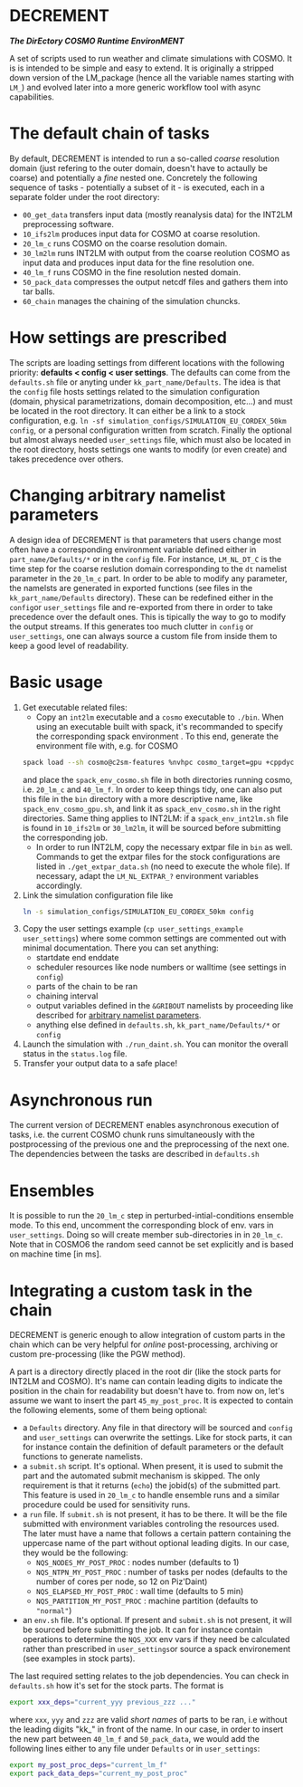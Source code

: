 DECREMENT
=========

***The DirEctory COSMO Runtime EnvironMENT***

A set of scripts used to run weather and climate simulations with COSMO. It is is intended to be simple and easy to extend. It is originally a stripped down version of the LM_package (hence all the variable names starting with `LM_`) and evolved later into a more generic workflow tool with async capabilities.


# The default chain of tasks

By default, DECREMENT is intended to run a so-called *coarse* resolution domain (just refering to the outer domain, doesn't have to actaully be coarse) and potentially a *fine* nested one. Concretely the following sequence of tasks - potentially a subset of it - is executed, each in a separate folder under the root directory:
* `00_get_data` transfers input data (mostly reanalysis data) for the INT2LM preprocessing software.
* `10_ifs2lm` produces input data for COSMO at coarse resolution.
* `20_lm_c` runs COSMO on the coarse resolution domain.
* `30_lm2lm` runs INT2LM with output from the coarse reolution COSMO as input data and produces input data for the fine resolution one.
* `40_lm_f` runs COSMO in the fine resolution nested domain.
* `50_pack_data` compresses the output netcdf files and gathers them into tar balls.
* `60_chain` manages the chaining of the simulation chuncks.


# How settings are prescribed

The scripts are loading settings from different locations with the following priority: **defaults < config < user settings**. The defaults can come from the `defaults.sh` file or anyting under `kk_part_name/Defaults`. The idea is that the `config` file hosts settings related to the simulation configuration (domain, physical parametrizations, domain decomposition, etc...) and must be located in the root directory. It can either be a link to a stock configuration, e.g. `ln -sf simulation_configs/SIMULATION_EU_CORDEX_50km config`, or a personal configuration written from scratch. Finally the optional but almost always needed `user_settings` file, which must also be located in the root directory, hosts settings one wants to modify (or even create) and takes precedence over others.


# Changing arbitrary namelist parameters

A design idea of DECREMENT is that parameters that users change most often have a corresponding environment variable defined either in `part_name/Defaults/*` or in the `config` file. For instance, `LM_NL_DT_C` is the time step for the coarse reslution domain corresponding to the `dt` namelist parameter in the `20_lm_c` part. In order to be able to modify any parameter, the namelsts are generated in exported functions (see files in the `kk_part_name/Defaults` directory). These can be redefined either in the `config`or `user_settings` file and re-exported from there in order to take precedence over the default ones. This is tipically the way to go to modify the output streams. If this generates too much clutter in `config` or `user_settings`, one can always source a custom file from inside them to keep a good level of readability.


# Basic usage

1. Get executable related files:
    * Copy an `int2lm` executable and a `cosmo` executable to `./bin`. When using an executable built with spack, it's recommanded to specify the corresponding spack environment . To this end, generate the environment file with, e.g. for COSMO
    ```bash
    spack load --sh cosmo@c2sm-features %nvhpc cosmo_target=gpu +cppdycore ^mpich%nvhpc > spack_env_cosmo.sh
    ```
    and place the `spack_env_cosmo.sh` file in both directories running cosmo, i.e. `20_lm_c` and `40_lm_f`. In order to keep things tidy, one can also put this file in the `bin` directory with a more descriptive name, like `spack_env_cosmo_gpu.sh`, and link it as `spack_env_cosmo.sh` in the right directories. Same thing applies to INT2LM: if a `spack_env_int2lm.sh` file is found in `10_ifs2lm` or `30_lm2lm`, it will be sourced before submitting the corresponding job.
    * In order to run INT2LM, copy the necessary extpar file in `bin` as well. Commands to get the extpar files for the stock configurations are listed in `./get_extpar_data.sh` (no need to execute the whole file). If necessary, adapt the `LM_NL_EXTPAR_?` environment variables accordingly.
2. Link the simulation configuration file like
    ```bash
    ln -s simulation_configs/SIMULATION_EU_CORDEX_50km config
    ```
3. Copy the user settings example (`cp user_settings_example user_settings`) where some common settings are commented out with minimal documentation. There you can set anything:
    * startdate end enddate
    * scheduler resources like node numbers or walltime (see settings in `config`)
    * parts of the chain to be ran
    * chaining interval
    * output variables defined in the `&GRIBOUT` namelists by proceeding like described for [arbitrary namelist parameters](#changing-arbitrary-namelist-parameters).
    * anything else defined in `defaults.sh`, `kk_part_name/Defaults/*` or `config`
4. Launch the simulation with `./run_daint.sh`. You can monitor the overall status in the `status.log` file.
5. Transfer your output data to a safe place!


# Asynchronous run

The current version of DECREMENT enables asynchronous execution of tasks, i.e. the current COSMO chunk runs simultaneously with the postprocessing of the previous one and the preprocessing of the next one. The dependencies between the tasks are described in `defaults.sh`


# Ensembles

It is possible to run the `20_lm_c` step in perturbed-intial-conditions ensemble mode. To this end, uncomment the corresponding block of env. vars in `user_settings`. Doing so will create member sub-directories in in `20_lm_c`. Note that in COSMO6 the random seed cannot be set explicitly and is based on machine time [in ms].


# Integrating a custom task in the chain

DECREMENT is generic enough to allow integration of custom parts in the chain which can be very helpful for *online* post-processing, archiving or custom pre-processing (like the PGW method).

A part is a directory directly placed in the root dir (like the stock parts for INT2LM and COSMO). It's name can contain leading digits to indicate the position in the chain for readability but doesn't have to. from now on, let's assume we want to insert the part `45_my_post_proc`. It is expected to contain the following elements, some of them being optional:
* a `Defaults` directory. Any file in that directory will be sourced and `config` and `user_settings` can overwrite the settings. Like for stock parts, it can for instance contain the definition of default parameters or the default functions to generate namelists.
* a `submit.sh` script. It's optional. When present, it is used to submit the part and the automated submit mechanism is skipped. The only requirement is that it returns (`echo`) the jobid(s) of the submitted part. This feature is used in `20_lm_c` to handle ensemble runs and a similar procedure could be used for sensitivity runs.
* a `run` file. If `submit.sh` is not present, it has to be there. It will be the file submitted with environment variables controling the resources used. The later must have a name that follows a certain pattern containing the uppercase name of the part without optional leading digits. In our case, they would be the following:
    * `NQS_NODES_MY_POST_PROC` : nodes number (defaults to 1)
    * `NQS_NTPN_MY_POST_PROC` : number of tasks per nodes (defaults to the number of cores per node, so 12 on Piz'Daint)
    * `NQS_ELAPSED_MY_POST_PROC` : wall time (defaults to 5 min)
    * `NQS_PARTITION_MY_POST_PROC` : machine partition (defaults to `"normal"`)
* an `env.sh` file. It's optional. If present and `submit.sh` is not present, it will be sourced before submitting the job. It can for instance contain operations to determine the `NQS_XXX` env vars if they need be calculated rather than prescribed in `user_settings`or source a spack environement (see examples in stock parts).

The last required setting relates to the job dependencies. You can check in `defaults.sh` how it's set for the stock parts. The format is
``` bash
export xxx_deps="current_yyy previous_zzz ..."
```
where `xxx`, `yyy` and `zzz` are valid *short names* of parts to be ran, i.e without the leading digits "kk_" in front of the name. In our case, in order to insert the new part between `40_lm_f` and `50_pack_data`, we would add the following lines either to any file under `Defaults` or in `user_settings`:
```bash
export my_post_proc_deps="current_lm_f"
export pack_data_deps="current_my_post_proc"
```
